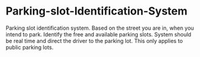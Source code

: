 # Parking-slot-Identification-System
Parking slot identification system. Based on the street you are in, when you intend to park.
Identify the free and available parking slots. System should be real time and direct the driver
to the parking lot. This only applies to public parking lots.
